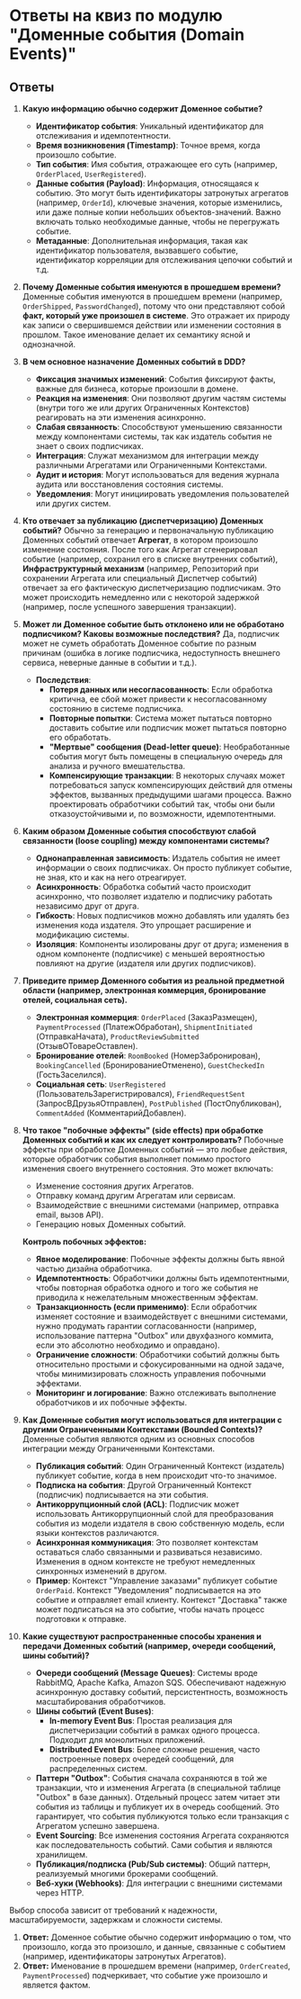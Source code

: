 # Ответы на квиз по модулю "Доменные события (Domain Events)"

## Ответы

1.  **Какую информацию обычно содержит Доменное событие?**
    *   **Идентификатор события**: Уникальный идентификатор для отслеживания и идемпотентности.
    *   **Время возникновения (Timestamp)**: Точное время, когда произошло событие.
    *   **Тип события**: Имя события, отражающее его суть (например, `OrderPlaced`, `UserRegistered`).
    *   **Данные события (Payload)**: Информация, относящаяся к событию. Это могут быть идентификаторы затронутых агрегатов (например, `OrderId`), ключевые значения, которые изменились, или даже полные копии небольших объектов-значений. Важно включать только необходимые данные, чтобы не перегружать событие.
    *   **Метаданные**: Дополнительная информация, такая как идентификатор пользователя, вызвавшего событие, идентификатор корреляции для отслеживания цепочки событий и т.д.

2.  **Почему Доменные события именуются в прошедшем времени?**
    Доменные события именуются в прошедшем времени (например, `OrderShipped`, `PasswordChanged`), потому что они представляют собой **факт, который уже произошел в системе**. Это отражает их природу как записи о свершившемся действии или изменении состояния в прошлом. Такое именование делает их семантику ясной и однозначной.

3.  **В чем основное назначение Доменных событий в DDD?**
    *   **Фиксация значимых изменений**: События фиксируют факты, важные для бизнеса, которые произошли в домене.
    *   **Реакция на изменения**: Они позволяют другим частям системы (внутри того же или других Ограниченных Контекстов) реагировать на эти изменения асинхронно.
    *   **Слабая связанность**: Способствуют уменьшению связанности между компонентами системы, так как издатель события не знает о своих подписчиках.
    *   **Интеграция**: Служат механизмом для интеграции между различными Агрегатами или Ограниченными Контекстами.
    *   **Аудит и история**: Могут использоваться для ведения журнала аудита или восстановления состояния системы.
    *   **Уведомления**: Могут инициировать уведомления пользователей или других систем.

4.  **Кто отвечает за публикацию (диспетчеризацию) Доменных событий?**
    Обычно за генерацию и первоначальную публикацию Доменных событий отвечает **Агрегат**, в котором произошло изменение состояния. После того как Агрегат сгенерировал событие (например, сохранил его в списке внутренних событий), **Инфраструктурный механизм** (например, Репозиторий при сохранении Агрегата или специальный Диспетчер событий) отвечает за его фактическую диспетчеризацию подписчикам. Это может происходить немедленно или с некоторой задержкой (например, после успешного завершения транзакции).

5.  **Может ли Доменное событие быть отклонено или не обработано подписчиком? Каковы возможные последствия?**
    Да, подписчик может не суметь обработать Доменное событие по разным причинам (ошибка в логике подписчика, недоступность внешнего сервиса, неверные данные в событии и т.д.).
    *   **Последствия**:
        *   **Потеря данных или несогласованность**: Если обработка критична, ее сбой может привести к несогласованному состоянию в системе подписчика.
        *   **Повторные попытки**: Система может пытаться повторно доставить событие или подписчик может пытаться повторно его обработать.
        *   **"Мертвые" сообщения (Dead-letter queue)**: Необработанные события могут быть помещены в специальную очередь для анализа и ручного вмешательства.
        *   **Компенсирующие транзакции**: В некоторых случаях может потребоваться запуск компенсирующих действий для отмены эффектов, вызванных предыдущими шагами процесса.
    Важно проектировать обработчики событий так, чтобы они были отказоустойчивыми и, по возможности, идемпотентными.

6.  **Каким образом Доменные события способствуют слабой связанности (loose coupling) между компонентами системы?**
    *   **Однонаправленная зависимость**: Издатель события не имеет информации о своих подписчиках. Он просто публикует событие, не зная, кто и как на него отреагирует.
    *   **Асинхронность**: Обработка событий часто происходит асинхронно, что позволяет издателю и подписчику работать независимо друг от друга.
    *   **Гибкость**: Новых подписчиков можно добавлять или удалять без изменения кода издателя. Это упрощает расширение и модификацию системы.
    *   **Изоляция**: Компоненты изолированы друг от друга; изменения в одном компоненте (подписчике) с меньшей вероятностью повлияют на другие (издателя или других подписчиков).

7.  **Приведите пример Доменного события из реальной предметной области (например, электронная коммерция, бронирование отелей, социальная сеть).**
    *   **Электронная коммерция**: `OrderPlaced` (ЗаказРазмещен), `PaymentProcessed` (ПлатежОбработан), `ShipmentInitiated` (ОтправкаНачата), `ProductReviewSubmitted` (ОтзывОТовареОставлен).
    *   **Бронирование отелей**: `RoomBooked` (НомерЗабронирован), `BookingCancelled` (БронированиеОтменено), `GuestCheckedIn` (ГостьЗаселился).
    *   **Социальная сеть**: `UserRegistered` (ПользовательЗарегистрировался), `FriendRequestSent` (ЗапросВДрузьяОтправлен), `PostPublished` (ПостОпубликован), `CommentAdded` (КомментарийДобавлен).

8.  **Что такое "побочные эффекты" (side effects) при обработке Доменных событий и как их следует контролировать?**
    Побочные эффекты при обработке Доменных событий — это любые действия, которые обработчик события выполняет помимо простого изменения своего внутреннего состояния. Это может включать:
    *   Изменение состояния других Агрегатов.
    *   Отправку команд другим Агрегатам или сервисам.
    *   Взаимодействие с внешними системами (например, отправка email, вызов API).
    *   Генерацию новых Доменных событий.

    **Контроль побочных эффектов:**
    *   **Явное моделирование**: Побочные эффекты должны быть явной частью дизайна обработчика.
    *   **Идемпотентность**: Обработчики должны быть идемпотентными, чтобы повторная обработка одного и того же события не приводила к нежелательным множественным эффектам.
    *   **Транзакционность (если применимо)**: Если обработчик изменяет состояние и взаимодействует с внешними системами, нужно продумать гарантии согласованности (например, использование паттерна "Outbox" или двухфазного коммита, если это абсолютно необходимо и оправдано).
    *   **Ограничение сложности**: Обработчики событий должны быть относительно простыми и сфокусированными на одной задаче, чтобы минимизировать сложность управления побочными эффектами.
    *   **Мониторинг и логирование**: Важно отслеживать выполнение обработчиков и их побочные эффекты.

9.  **Как Доменные события могут использоваться для интеграции с другими Ограниченными Контекстами (Bounded Contexts)?**
    Доменные события являются одним из основных способов интеграции между Ограниченными Контекстами.
    *   **Публикация событий**: Один Ограниченный Контекст (издатель) публикует событие, когда в нем происходит что-то значимое.
    *   **Подписка на события**: Другой Ограниченный Контекст (подписчик) подписывается на эти события.
    *   **Антикоррупционный слой (ACL)**: Подписчик может использовать Антикоррупционный слой для преобразования события из модели издателя в свою собственную модель, если языки контекстов различаются.
    *   **Асинхронная коммуникация**: Это позволяет контекстам оставаться слабо связанными и развиваться независимо. Изменения в одном контексте не требуют немедленных синхронных изменений в другом.
    *   **Пример**: Контекст "Управление заказами" публикует событие `OrderPaid`. Контекст "Уведомления" подписывается на это событие и отправляет email клиенту. Контекст "Доставка" также может подписаться на это событие, чтобы начать процесс подготовки к отправке.

10. **Какие существуют распространенные способы хранения и передачи Доменных событий (например, очереди сообщений, шины событий)?**
    *   **Очереди сообщений (Message Queues)**: Системы вроде RabbitMQ, Apache Kafka, Amazon SQS. Обеспечивают надежную асинхронную доставку событий, персистентность, возможность масштабирования обработчиков.
    *   **Шины событий (Event Buses)**:
        *   **In-memory Event Bus**: Простая реализация для диспетчеризации событий в рамках одного процесса. Подходит для монолитных приложений.
        *   **Distributed Event Bus**: Более сложные решения, часто построенные поверх очередей сообщений, для распределенных систем.
    *   **Паттерн "Outbox"**: События сначала сохраняются в той же транзакции, что и изменения Агрегата (в специальной таблице "Outbox" в базе данных). Отдельный процесс затем читает эти события из таблицы и публикует их в очередь сообщений. Это гарантирует, что события публикуются только если транзакция с Агрегатом успешно завершена.
    *   **Event Sourcing**: Все изменения состояния Агрегата сохраняются как последовательность событий. Сами события и являются хранилищем.
    *   **Публикация/подписка (Pub/Sub системы)**: Общий паттерн, реализуемый многими брокерами сообщений.
    *   **Веб-хуки (Webhooks)**: Для интеграции с внешними системами через HTTP.

Выбор способа зависит от требований к надежности, масштабируемости, задержкам и сложности системы.

1. **Ответ:** Доменное событие обычно содержит информацию о том, что произошло, когда это произошло, и данные, связанные с событием (например, идентификаторы затронутых Агрегатов).
2. **Ответ:** Именование в прошедшем времени (например, `OrderCreated`, `PaymentProcessed`) подчеркивает, что событие уже произошло и является фактом.
